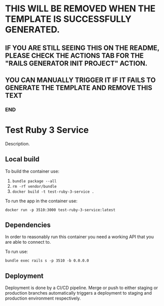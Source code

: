 <!--TO_BE_REMOVED-->

# THIS WILL BE REMOVED WHEN THE TEMPLATE IS SUCCESSFULLY GENERATED.

## IF YOU ARE STILL SEEING THIS ON THE README, PLEASE CHECK THE ACTIONS TAB FOR THE "RAILS GENERATOR INIT PROJECT" ACTION.

## YOU CAN MANUALLY TRIGGER IT IF IT FAILS TO GENERATE THE TEMPLATE AND REMOVE THIS TEXT

### END

<!--TO_BE_REMOVED-->

# Test Ruby 3 Service

Description.

## Local build

To build the container use:

1. `bundle package --all`
2. `rm -rf vendor/bundle`
3. `docker build -t test-ruby-3-service .`

To run the app in the container use:

`docker run -p 3510:3000 test-ruby-3-service:latest`

## Dependencies

In order to reasonably run this container you need a working API that you are able to connect to.

To run use:

`bundle exec rails s -p 3510 -b 0.0.0.0`

## Deployment

Deployment is done by a CI/CD pipeline. Merge or push to either staging or production branches automatically triggers a deployment to staging and production environment respectively.
